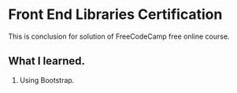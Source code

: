 # Front End Libraries Certification
This is conclusion for solution of FreeCodeCamp free online course. 

## What I learned. 
1. Using Bootstrap.

